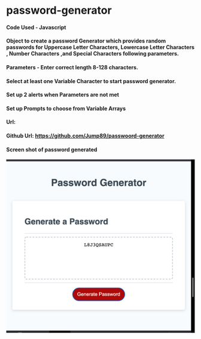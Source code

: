 # password-generator

#### Code Used - Javascript 

#### Object to create a password Generator which provides random passwords for Uppercase Letter Characters, Lowercase Letter Characters , Number Characters ,and Special Characters following parameters.

#### Parameters - Enter correct length 8-128 characters.
#### Select at least one Variable Character to start password generator.


#### Set up 2 alerts when Parameters are not met 
#### Set up Prompts to choose from Variable Arrays 

#### Url:
#### Github Url: https://github.com/Jump89/passwoord-generator
#### Screen shot of password generated 
![](./Image/Passwordgenerator.png)
